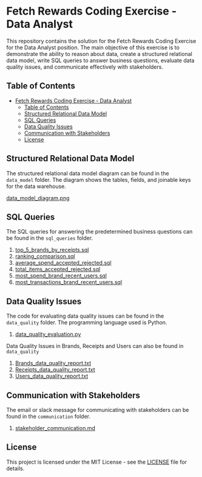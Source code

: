 # Fetch Rewards Coding Exercise - Data Analyst  
  
This repository contains the solution for the Fetch Rewards Coding Exercise for the Data Analyst position. The main objective of this exercise is to demonstrate the ability to reason about data, create a structured relational data model, write SQL queries to answer business questions, evaluate data quality issues, and communicate effectively with stakeholders.  
  
## Table of Contents  
  
- [Fetch Rewards Coding Exercise - Data Analyst](#fetch-rewards-coding-exercise---data-analyst)
  - [Table of Contents](#table-of-contents)
  - [Structured Relational Data Model](#structured-relational-data-model)
  - [SQL Queries](#sql-queries)
  - [Data Quality Issues](#data-quality-issues)
  - [Communication with Stakeholders](#communication-with-stakeholders)
  - [License](#license)
  
## Structured Relational Data Model  
  
The structured relational data model diagram can be found in the `data_model` folder. The diagram shows the tables, fields, and joinable keys for the data warehouse.  
  
[data_model_diagram.png](Fetch_Rewards_Project/data_model/data_model_diagram.png)  
  
## SQL Queries  
  
The SQL queries for answering the predetermined business questions can be found in the `sql_queries` folder.   
  
1. [top_5_brands_by_receipts.sql](Fetch_Rewards_Project/sql_queries/top_5_brands_by_receipts.sql)  
2. [ranking_comparison.sql](Fetch_Rewards_Project/sql_queries/ranking_comparison.sql)  
3. [average_spend_accepted_rejected.sql](Fetch_Rewards_Project/sql_queries/average_spend_accepted_rejected.sql)  
4. [total_items_accepted_rejected.sql](Fetch_Rewards_Project/sql_queries/total_items_accepted_rejected.sql)  
5. [most_spend_brand_recent_users.sql](Fetch_Rewards_Project/sql_queries/most_spend_brand_recent_users.sql)  
6. [most_transactions_brand_recent_users.sql](Fetch_Rewards_Project/sql_queries/most_transactions_brand_recent_users.sql)  
  
## Data Quality Issues  
  
The code for evaluating data quality issues can be found in the `data_quality` folder. The programming language used is Python.
  
1. [data_quality_evaluation.py](Fetch_Rewards_Project/data_quality/data_quality_evaluation.py)  

 Data Quality Issues in Brands, Receipts and Users can also be found in `data_quality`

 1. [Brands_data_quality_report.txt](Fetch_Rewards_Project/data_quality/Brands_data_quality_report.txt)  
 2. [Receipts_data_quality_report.txt](Fetch_Rewards_Project/data_quality/Receipts_data_quality_report.txt)  
 3. [Users_data_quality_report.txt](Fetch_Rewards_Project/data_quality/Users_data_quality_report.txt)  
  
## Communication with Stakeholders  
  
The email or slack message for communicating with stakeholders can be found in the `communication` folder.  
  
1. [stakeholder_communication.md](Fetch_Rewards_Project/communication/stakeholder_communication.md)  
  
## License  
  
This project is licensed under the MIT License - see the [LICENSE](LICENSE) file for details.  
